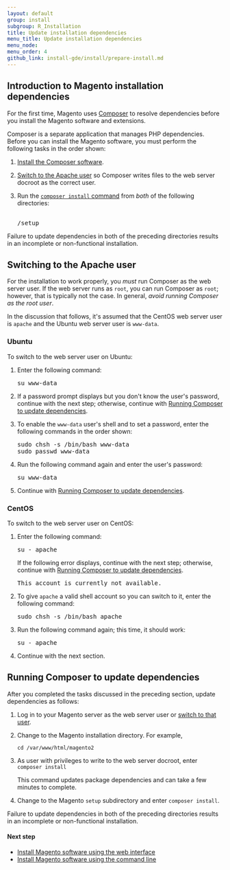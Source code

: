 ```yaml
---
layout: default
group: install
subgroup: R_Installation
title: Update installation dependencies
menu_title: Update installation dependencies
menu_node:
menu_order: 4
github_link: install-gde/install/prepare-install.md
---
```


<h2 id="install-update-depend">Introduction to Magento installation dependencies</h2>

For the first time, Magento uses <a href="http://getcomposer.org">Composer</a> to resolve dependencies before you install the Magento software and extensions.

Composer is a separate application that manages PHP dependencies. Before you can install the Magento software, you must perform the following tasks in the order shown:

1.	<a href="{{ site.gdeurl }}install-gde/install/composer-clone.html">Install the Composer software</a>.
2.	<a href="#install-update-depend-apache">Switch to the Apache user</a> so Composer writes files to the web server docroot as the correct user.
2.	Run the <a href="#install-composer-install">`composer install` command</a> from *both* of the following directories:

	<pre><your Magento install dir>
	<your Magento install dir>/setup</pre>

<div class="bs-callout bs-callout-info" id="info">
<span class="glyphicon-class">
  <p>Failure to update dependencies in both of the preceding directories results in an incomplete or non-functional installation.</p></span>
</div>

<h2 id="install-update-depend-apache">Switching to the Apache user</h2>

For the installation to work properly, you *must* run Composer as the web server user. If the web server runs as `root`, you can run Composer as `root`; however, that is typically not the case. In general, *avoid running Composer as the root user*.

In the discussion that follows, it's assumed that the CentOS web server user is `apache` and the Ubuntu web server user is `www-data`.

<h3 id="install-update-depend-apache-ubuntu">Ubuntu</h3>

To switch to the web server user on Ubuntu:

1.	Enter the following command:

	<pre>su www-data</pre>

2.	If a password prompt displays but you don't know the user's password, continue with the next step; otherwise, continue with <a href="#running-composer-to-update-dependencies">Running Composer to update dependencies</a>.

3.	To enable the `www-data` user's shell and to set a password, enter the following commands in the order shown:

	<pre>sudo chsh -s /bin/bash www-data
	sudo passwd www-data</pre>

4.	Run the following command again and enter the user's password:

	<pre>su www-data</pre>

5.	Continue with <a href="#install-composer-install">Running Composer to update dependencies</a>.

<h3 id="install-update-depend-apache-centos">CentOS</h3>

To switch to the web server user on CentOS:

1.	Enter the following command:

	<pre>su - apache</pre>

	If the following error displays, continue with the next step; otherwise, continue with <a href="#running-composer-to-update-dependencies">Running Composer to update dependencies</a>.

	<pre>This account is currently not available.</pre>

2.	To give `apache` a valid shell account so you can switch to it, enter the following command:

	<pre>sudo chsh -s /bin/bash apache</pre>

3.	Run the following command again; this time, it should work:

	<pre>su - apache</pre>

3.	Continue with the next section.

<h2 id="install-composer-install">Running Composer to update dependencies</h2>

After you completed the tasks discussed in the preceding section, update dependencies as follows:

1.	Log in to your Magento server as the web server user or <a href="#install-update-depend-apache">switch to that user</a>.
2.	Change to the Magento installation directory. For example,

	`cd /var/www/html/magento2`

3.	As user with privileges to write to the web server docroot, enter `composer install`

	This command updates package dependencies and can take a few minutes to complete.

4.	Change to the Magento `setup` subdirectory and enter `composer install`.

<div class="bs-callout bs-callout-info" id="info">
<span class="glyphicon-class">
  <p>Failure to update dependencies in both of the preceding directories results in an incomplete or non-functional installation.</p></span>
</div>

#### Next step

*	<a href="{{ site.gdeurl }}install-gde/install/install-web.html">Install Magento software using the web interface</a>
*	<a href="{{ site.gdeurl }}install-gde/install/install-cli.html">Install Magento software using the command line</a>